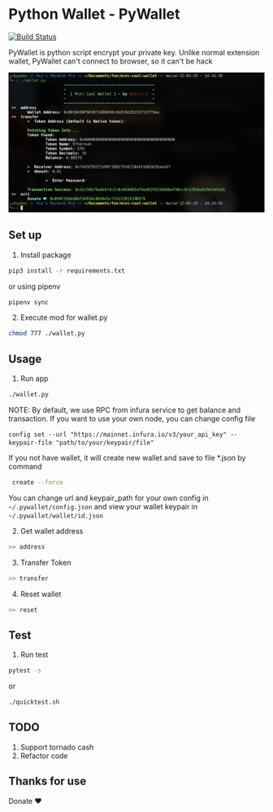 # Python Wallet - PyWallet

[![Build Status](https://github.com/bxdoan/pywallet/actions/workflows/main.yml/badge.svg)](https://github.com/bxdoan/pywallet/actions/workflows/main.yml/badge.svg)


PyWallet is python script encrypt your private key. Unlike normal extension wallet, PyWallet can't connect to browser, 
so it can't be hack

![alt text](./assets/preview.jpg)

## Set up
1. Install package
```sh
pip3 install -r requirements.txt

```
or using pipenv
```sh
pipenv sync
```

2. Execute mod for wallet.py
```sh
chmod 777 ./wallet.py
```

## Usage
1. Run app
```sh
./wallet.py
```
NOTE:
By default, we use RPC from infura service to get balance and transaction. If you want to use your own node, you
can change config file
```shell
config set --url "https://mainnet.infura.io/v3/your_api_key" --keypair-file "path/to/your/keypair/file"
```

If you not have wallet, it will create new wallet and save to file *.json by command
```sh
 create --force
```
You can change url and keypair_path for your own config in `~/.pywallet/config.json` and view your wallet 
keypair in `~/.pywallet/wallet/id.json`

2. Get wallet address
```sh
>> address
```

3. Transfer Token
```sh
>> transfer
```

4. Reset wallet
```sh
>> reset
```

## Test 
1. Run test 
```sh 
pytest -s
```

or 
```sh
./quicktest.sh
```

## TODO
1. Support tornado cash
2. Refactor code

## Thanks for use
Donate ♥

